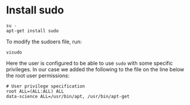 # Install sudo

```
su -
apt-get install sudo
```
To modify the sudoers file, run:

```
visudo
```

Here the user is configured to be able to use `sudo` with some specific privileges. In our case we added the following to the file on the line below the root user permissions:
```
# User privilege specification
root ALL=(ALL:ALL) ALL
data-science ALL=/usr/bin/apt, /usr/bin/apt-get
```
